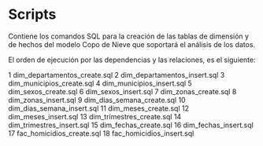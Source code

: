 # Scripts
Contiene los comandos SQL para la creación de las tablas de dimensión y de hechos del modelo Copo de Nieve que soportará el análisis de los datos.

El orden de ejecución por las dependencias y las relaciones, es el siguiente:

1	dim_departamentos_create.sql
2	dim_departamentos_insert.sql
3	dim_municipios_create.sql
4	dim_municipios_insert.sql
5	dim_sexos_create.sql
6	dim_sexos_insert.sql
7	dim_zonas_create.sql
8	dim_zonas_insert.sql
9	dim_dias_semana_create.sql
10	dim_dias_semana_insert.sql
11	dim_meses_create.sql
12	dim_meses_insert.sql
13	dim_trimestres_create.sql
14	dim_trimestres_insert.sql
15	dim_fechas_create.sql
16	dim_fechas_insert.sql
17	fac_homicidios_create.sql
18	fac_homicidios_insert.sql
